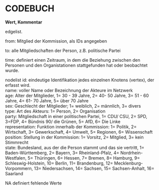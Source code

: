 <h1>CODEBUCH</h1>																					
<p><b>Wert,	Kommentar</b>																				
<p>edgelist.</p>																				
<p>from:	Mitglied der Kommission, als IDs angegeben</p>																				
<p>to: 	alle Mitgliedschaften der Person, z.B. politische Partei</p>																				
<p>time:	definiert einen Zeitraum, in dem die Beziehung zwischen den Personen und den Organistationen stattgefunden hat oder beobachtet wurde.</p>																			


nodelist 
id:	eindeutige Identifikation jedes einzelnen Knotens (vertex), der erfasst wird.  																				
name:	voller Name oder Bezeichnung der Akteure im Netzwerk																				
age:	Alter der Mitglieder, 1= 30 - 39 Jahre, 2= 40- 50 Jahre, 3= 51 - 60 Jahre, 4= 61- 70 Jahre,  5= über 70 Jahre																				
sex:	Geschlecht der Mitglieder; 1= weiblich, 2= männlich, 3= divers																				
type:	Art des Akteurs: 1= Person, 2= Organisation																				
party:	Mitgliedschaft in einer politischen Partei, 1= CDU/ CSU, 2= SPD, 3=FDP, 4= Bündnis 90/ die Grünen, 5= AfD, 6= Die Linke																				
representation:	Funktion innerhalb der Kommission: 1= Politik, 2= Wirtschaft, 3= Gewerkschaft, 4= Umwelt, 5= Regionen, 6= Wissenschaft																				
position:	Stellung in der Kommission: 1= Vorsitz, 2= Mitglied, 3= kein Stimmrecht																				
state:	Bundesland, aus der die Person stammt und das sie vertritt, 1= Baden-Württemberg, 2= Bayern, 3= Rheinland-Pfalz, 4= Nordrhein-Westfalen, 5= Thüringen, 6= Hessen, 7= Bremen, 8= Hamburg, 9= Schleswig-Holstein, 10= Berlin, 11= Brandenburg, 12= Mecklenburg-Vorpommern, 13= Niedersachsen, 14= Sachsen, 15= Sachsen-Anhalt, 16= Saarland																				
																					
NA	definiert fehlende Werte																				
